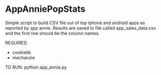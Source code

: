 AppAnniePopStats
================

Simple script to build CSV file out of top iphone and android apps as reported by app annie. Results are saved to file called app_sales_data.csv and the first line should be the column names.

REQUIRES:
  - cookielib
  - mechanzie

TO RUN:
  python app_annie.py

